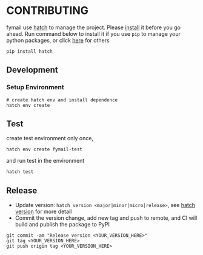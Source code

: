 # CONTRIBUTING

fymail use [hatch](https://hatch.pypa.io/latest/) to manage the project. Please
[install](https://hatch.pypa.io/latest/install) it before you go ahead. Run command below to install it if you
use `pip` to manage your python packages, or click [here](https://hatch.pypa.io/latest/install) for others

```shell
pip install hatch
```

## Development

### Setup Environment

```shell
# create hatch env and install dependence
hatch env create
```

## Test

create test environment only once,

```shell
hatch env create fymail-test
```

and run test in the environment

```shell
hatch test
```

## Release

* Update version: `hatch version <major|minor|micro|release>`, see [hatch version](https://hatch.pypa.io/latest/version/)
  for more detail
* Commit the version change, add new tag and push to remote, and CI will build and publish the package to PyPI

```shell
git commit -am "Release version <YOUR_VERSION_HERE>"
git tag <YOUR_VERSION_HERE>
git push origin tag <YOUR_VERSION_HERE>
```
